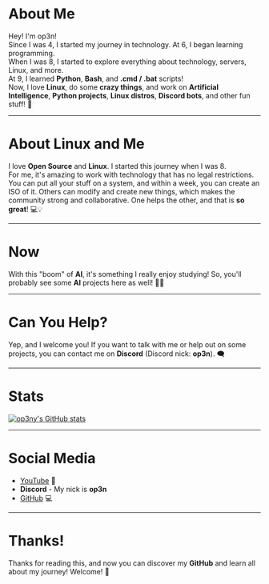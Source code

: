 # About Me
Hey! I'm op3n!  
Since I was 4, I started my journey in technology. At 6, I began learning programming.  
When I was 8, I started to explore everything about technology, servers, Linux, and more.  
At 9, I learned **Python**, **Bash**, and **.cmd / .bat** scripts!  
Now, I love **Linux**, do some **crazy things**, and work on **Artificial Intelligence**, **Python projects**, **Linux distros**, **Discord bots**, and other fun stuff! 🚀

---

# About Linux and Me
I love **Open Source** and **Linux**. I started this journey when I was 8.  
For me, it's amazing to work with technology that has no legal restrictions. You can put all your stuff on a system, and within a week, you can create an ISO of it. Others can modify and create new things, which makes the community strong and collaborative. One helps the other, and that is **so great**! 💻💡

---

# Now
With this "boom" of **AI**, it's something I really enjoy studying! So, you'll probably see some **AI** projects here as well! 🤖✨

---

# Can You Help?
Yep, and I welcome you! If you want to talk with me or help out on some projects, you can contact me on **Discord** (Discord nick: **op3n**). 🗨️

---

# Stats
[![op3ny's GitHub stats](https://github-readme-stats.vercel.app/api?username=op3ny)](https://github.com/anuraghazra/github-readme-stats)

---

# Social Media

- [YouTube](https://www.youtube.com/@watcl/) 🎥  
- **Discord** - My nick is **op3n**  
- [GitHub](https://github.com/op3ny) 💻

---

# Thanks!  
Thanks for reading this, and now you can discover my **GitHub** and learn all about my journey! Welcome! 🎉
